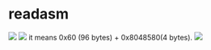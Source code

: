 # **readasm**
![](https://i.imgur.com/DskCfOp.png)
![](https://i.imgur.com/ZcZwun9.png)
it means 0x60 (96 bytes) + 0x8048580(4 bytes).
![](https://i.imgur.com/2aIxzPG.png)
